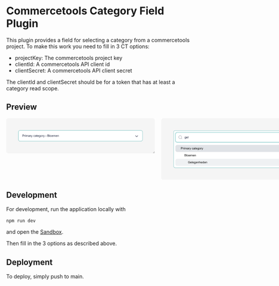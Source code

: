 # Commercetools Category Field Plugin

This plugin provides a field for selecting a category from a commercetools project.
To make this work you need to fill in 3 CT options:

- projectKey: The commercetools project key
- clientId: A commercetools API client id
- clientSecret: A commercetools API client secret

The clientId and clientSecret should be for a token that has at least a category read scope.

## Preview

<div style="display:flex;gap:1rem;align-items:flex-start">
  <img src="images/preview.png" class="flex:1" width="400" height="auto">
  <img src="images/preview-2.png" class="flex:1" width="400" height="auto">
</div>

## Development

For development, run the application locally with

```shell
npm run dev
```

and open the [Sandbox](https://plugin-sandbox.storyblok.com/field-plugin/).

Then fill in the 3 options as described above.

## Deployment

To deploy, simply push to main.
